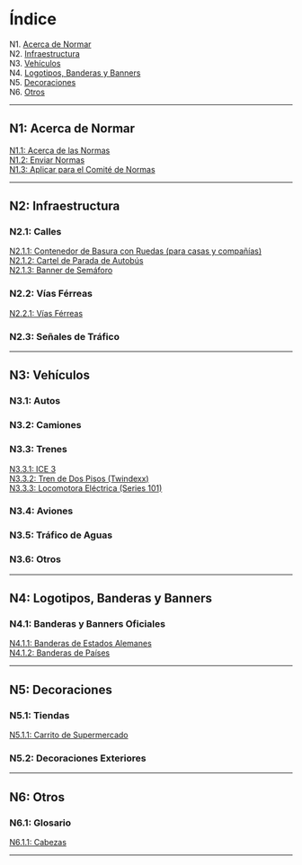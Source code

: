 # Índice

N1. [Acerca de Normar](#n1-acerca-de-normar)  
N2. [Infraestructura](#n2-infraestructura)  
N3. [Vehículos](#n3-vehículos)  
N4. [Logotipos, Banderas y Banners](#n4-logotipos-banderas-y-banners)  
N5. [Decoraciones](#n5-decoraciones)  
N6. [Otros](#n6-otros)  

---

## N1: Acerca de Normar

[N1.1: Acerca de las Normas](/pxnt/BTEN/wiki/N1.1_ES)  
[N1.2: Enviar Normas](/pxnt/BTEN/wiki/N1.2_ES)  
[N1.3: Aplicar para el Comité de Normas](/pxnt/BTEN/wiki/N1.3_ES)  


***

## N2: Infraestructura
### N2.1: Calles
[N2.1.1: Contenedor de Basura con Ruedas (para casas y compañías)](/pxnt/BTEN/wiki/N2.1.1_ES)  
[N2.1.2: Cartel de Parada de Autobús](/pxnt/BTEN/wiki/N2.1.2_ES)  
[N2.1.3: Banner de Semáforo](https://github.com/pxnt/BTEN/wiki/N2.1.3_ES)  
### N2.2: Vías Férreas
[N2.2.1: Vías Férreas](/pxnt/BTEN/wiki/N2.2.1_ES)  
### N2.3: Señales de Tráfico

***

## N3: Vehículos
### N3.1: Autos
### N3.2: Camiones
### N3.3: Trenes
[N3.3.1: ICE 3](/pxnt/BTEN/wiki/N3.3.1_ES)  
[N3.3.2: Tren de Dos Pisos (Twindexx)](/pxnt/BTEN/wiki/N3.3.2_ES)  
[N3.3.3: Locomotora Eléctrica (Series 101)](/pxnt/BTEN/wiki/N3.3.3_ES)  
### N3.4: Aviones
### N3.5: Tráfico de Aguas
### N3.6: Otros

***

## N4: Logotipos, Banderas y Banners
### N4.1: Banderas y Banners Oficiales
[N4.1.1: Banderas de Estados Alemanes](/pxnt/BTEN/wiki/N4.1.1_ES)  
[N4.1.2: Banderas de Países](/pxnt/BTEN/wiki/N4.1.2_ES)  

***


## N5: Decoraciones
### N5.1: Tiendas
[N5.1.1: Carrito de Supermercado](/pxnt/BTEN/wiki/N5.1.1_ES)  
### N5.2: Decoraciones Exteriores

***

## N6: Otros
### N6.1: Glosario
[N6.1.1: Cabezas](/pxnt/BTEN/wiki/N6.1.1_ES)  

***